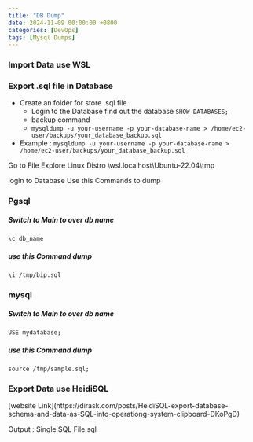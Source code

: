 ```yaml
---
title: "DB Dump"
date: 2024-11-09 00:00:00 +0800
categories: [DevOps]
tags: [Mysql Dumps]
---
```


### Import Data use WSL

### Export .sql file in Database
- Create an folder for store .sql file
    - Login to the Database find out the database
        `SHOW DATABASES;`
    - backup command
    - `mysqldump -u your-username -p your-database-name > /home/ec2-user/backups/your_database_backup.sql`
- Example :
    `mysqldump -u your-username -p your-database-name > /home/ec2-user/backups/your_database_backup.sql`

Go to File Explore Linux Distro  \\wsl.localhost\Ubuntu-22.04\tmp

login to Database Use this Commands to dump

### Pgsql
<h5>Switch to Main to over db name</h5>

    \c db_name

<h5>use this Command dump</h5>

    \i /tmp/bip.sql
    
### mysql
<h5>Switch to Main to over db name</h5>

    USE mydatabase;
<h5>use this Command dump</h5>

    source /tmp/sample.sql;
    
<h3>Export Data use HeidiSQL</h3>
[website Link](https://dirask.com/posts/HeidiSQL-export-database-schema-and-data-as-SQL-into-operationg-system-clipboard-DKoPgD)

Output : Single SQL File.sql 